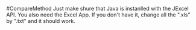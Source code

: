 #CompareMethod
Just make shure that Java is instanlled with the JExcel API.
You also need the Excel App.
If you don't have it, change all the ".xls" by ".txt" and it should work.
